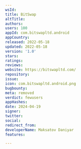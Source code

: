 ```yaml
---
wsId: 
title: BitSwap
altTitle: 
authors: 
users: 100
appId: com.bitswapltd.android
appCountry: 
released: 2022-05-18
updated: 2022-05-18
version: '1.0'
stars: 
ratings: 
reviews: 
website: https://bitswapltd.com/
repository: 
issue: 
icon: com.bitswapltd.android.png
bugbounty: 
meta: removed
verdict: fewusers
appHashes: 
date: 2024-04-19
signer: 
twitter: 
social: 
redirect_from: 
developerName: Maksatov Daniyar
features: 

---
```


